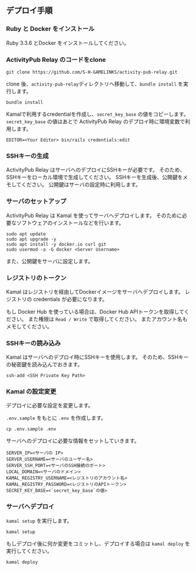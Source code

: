 
## デプロイ手順
### Ruby と Docker をインストール

Ruby 3.3.6 とDocker をインストールしてください。

### ActivityPub Relay のコードをclone

```console
git clone https://github.com/S-H-GAMELINKS/activity-pub-relay.git
```

clone 後、`activity-pub-relay`ディレクトリへ移動して、`bundle install` を実行します。

```console
bundle install
```

Kamalで利用するcredentialを作成し、`secret_key_base` の値をコピーします。
`secret_key_base` の値はあとで ActivityPub Relay のデプロイ時に環境変数で利用します。

```
EDITOR=<Your Editor> bin/rails credentials:edit
```

### SSHキーの生成

ActivityPub Relay はサーバへのデプロイにSSHキーが必要です。
そのため、SSHキーをローカル環境で生成してください。
SSHキーを生成後、公開鍵をメモしてください。
公開鍵はサーバの設定時に利用します。

### サーバのセットアップ

ActivityPub Relay は Kamal を使ってサーバへデプロイします。
そのために必要なソフトウェアのインストールなどを行います。

```console
sudo apt update
sudo apt upgrade -y
sudo apt install -y docker.io curl git
sudo usermod -a -G docker <Server Username>
```

また、公開鍵をサーバに設定します。

### レジストリのトークン

Kamal はレジストリを経由してDockerイメージをサーバへデプロイします。
レジストリの credentials が必要になります。

もし Docker Hub を使っている場合は、Docker Hub APIトークンを取得してください。
また権限は `Read / Write` で取得してください。
またアカウント名もメモしてください。

### SSHキーの読み込み

Kamal はサーバへのデプロイ時にSSHキーを使用します。
そのため、SSHキーの秘密鍵を読み込んでおきます。

```console
ssh-add <SSH Private Key Path>
```

### Kamal の設定変更

デプロイに必要な設定を変更します。


`.env.sample` をもとに `.env` を作成します。

```console
cp .env.sample .env
```

サーバへのデプロイに必要な情報をセットしていきます。

```
SERVER_IP=<サーバの IP>
SERVER_USERNAME=<サーバのユーザー名>
SERVER_SSH_PORT=<サーバのSSH接続のポート>
LOCAL_DOMAIN=<サーバのドメイン>
KAMAL_REGISTRY_USERNAME=<レジストリのアカウント名>
KAMAL_REGISTRY_PASSWORD=<レジストリのAPIトークン>
SECRET_KEY_BASE=<`secret_key_base`の値>
```

### サーバへデプロイ

`kamal setup` を実行します。

```console
kamal setup
```

もしデプロイ後に何か変更をコミットし、デプロイする場合は `kamal deploy` を実行してください。

```console
kamal deploy
```

